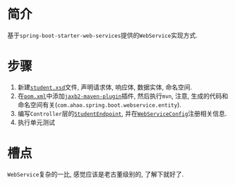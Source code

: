 # 简介
基于`spring-boot-starter-web-services`提供的`WebService`实现方式.

# 步骤
1. 新建[`student.xsd`](./src/main/resources/student.xsd)文件, 声明请求体, 响应体, 数据实体, 命名空间.
2. 在[`pom.xml`](./pom.xml)中添加[`jaxb2-maven-plugin`](http://www.mojohaus.org/jaxb2-maven-plugin)插件, 然后执行`mvn`, 注意, 生成的代码和命名空间有关(`com.ahao.spring.boot.webservice.entity`).
3. 编写`Controller`层的[`StudentEndpoint`](./src/main/java/com/ahao/spring/boot/webservice/controller/StudentEndpoint.java), 并在[`WebServiceConfig`](./src/main/java/com/ahao/spring/boot/webservice/config/WebServiceConfig.java)注册相关信息.
4. 执行单元测试

# 槽点
`WebService`复杂的一比, 感觉应该是老古董级别的, 了解下就好了.